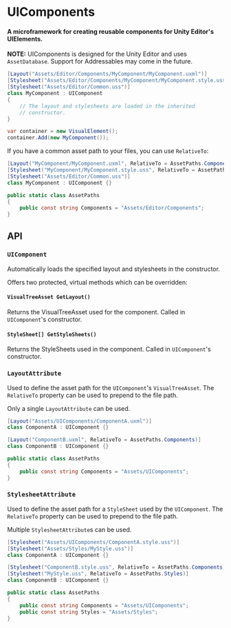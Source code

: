 ﻿# UIComponents
#### A microframework for creating reusable components for Unity Editor's UIElements.

**NOTE:** UIComponents is designed for the Unity Editor and uses `AssetDatabase`.
Support for Addressables may come in the future.

```c#
[Layout("Assets/Editor/Components/MyComponent/MyComponent.uxml")]
[Stylesheet("Assets/Editor/Components/MyComponent/MyComponent.style.uss")]
[Stylesheet("Assets/Editor/Common.uss")]
class MyComponent : UIComponent
{
    // The layout and stylesheets are loaded in the inherited
    // constructor.
}
```

```c#
var container = new VisualElement();
container.Add(new MyComponent());
```

If you have a common asset path to your files, you can use `RelativeTo`:

```c#
[Layout("MyComponent/MyComponent.uxml", RelativeTo = AssetPaths.Components)]
[Stylesheet("MyComponent/MyComponent.style.uss", RelativeTo = AssetPaths.Components)]
[Stylesheet("Assets/Editor/Common.uss")]
class MyComponent : UIComponent {}
```

```c#
public static class AssetPaths
{
    public const string Components = "Assets/Editor/Components";
}
```

## API

### `UIComponent`

Automatically loads the specified layout and stylesheets in the constructor.

Offers two protected, virtual methods which can be overridden:

#### `VisualTreeAsset GetLayout()`

Returns the VisualTreeAsset used for the component. Called in `UIComponent`'s constructor.

#### `StyleSheet[] GetStyleSheets()`

Returns the StyleSheets used in the component. Called in `UIComponent`'s constructor.

### `LayoutAttribute`

Used to define the asset path for the `UIComponent`'s `VisualTreeAsset`.
The `RelativeTo` property can be used to prepend to the file path.

Only a single `LayoutAttribute` can be used.

```c#
[Layout("Assets/UIComponents/ComponentA.uxml")]
class ComponentA : UIComponent {}

[Layout("ComponentB.uxml", RelativeTo = AssetPaths.Components)]
class ComponentB : UIComponent {}

public static class AssetPaths
{
    public const string Components = "Assets/UIComponents";
}
```

### `StylesheetAttribute`

Used to define the asset path for a `StyleSheet` used by the `UIComponent`.
The `RelativeTo` property can be used to prepend to the file path.

Multiple `StylesheetAttribute`s can be used.

```c#
[Stylesheet("Assets/UIComponents/ComponentA.style.uss")]
[Stylesheet("Assets/Styles/MyStyle.uss")]
class ComponentA : UIComponent {}

[Stylesheet("ComponentB.style.uss", RelativeTo = AssetPaths.Components)]
[Stylesheet("MyStyle.uss", RelativeTo = AssetPaths.Styles)]
class ComponentB : UIComponent {}

public static class AssetPaths
{
    public const string Components = "Assets/UIComponents";
    public const string Styles = "Assets/Styles";
}
```